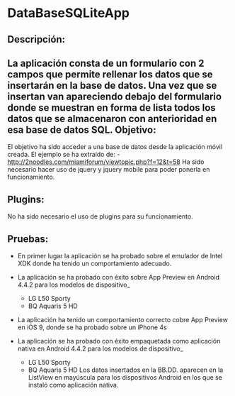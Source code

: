 DataBaseSQLiteApp
=================

Descripción:
------------
La aplicación consta de un formulario con 2 campos que permite rellenar los datos que se insertarán en la base de datos. Una vez que se insertan van apareciendo debajo del formulario donde se muestran en forma de lista todos los datos que se almacenaron con anterioridad en esa base de datos SQL.
Objetivo:
---------
El objetivo ha sido acceder a una base de datos desde la aplicación móvil creada. El ejemplo se ha extraído de:
    - http://2noodles.com/miamiforum/viewtopic.php?f=12&t=58
Ha sido necesario hacer uso de jquery y jquery mobile para poder ponerla en funcionamiento.

Plugins:
--------
No ha sido necesario el uso de plugins para su funcionamiento.

Pruebas:
--------
* En primer lugar la aplicación se ha probado sobre el emulador de Intel XDK donde ha tenido un comportamiento adecuado.

* La aplicación se ha probado con éxito sobre App Preview en Android 4.4.2 para los modelos de dispositivo_
    - LG L50 Sporty
    - BQ Aquaris 5 HD

* La aplicación ha tenido un comportamiento correcto cobre App Preview en iOS 9, donde se ha probado sobre un iPhone 4s

* La aplicación se ha probado con éxito empaquetada como aplicación nativa  en Android 4.4.2 para los modelos de dispositivo_
    - LG L50 Sporty
    - BQ Aquaris 5 HD
Los datos insertados en la BB.DD. aparecen en la ListView en mayúscula para los dispositivos Android en los que se instaló como aplicación nativa.


